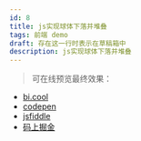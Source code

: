 ```yaml
---
id: 8
title: js实现球体下落并堆叠
tags: 前端 demo
draft: 存在这一行时表示在草稿箱中
description: js实现球体下落并堆叠
---
```


> 可在线预览最终效果：

-   [bi.cool](https://bi.cool/bi/ZvxIvW1)
-   [codepen](https://codepen.io/cosy247/pen/RwvBJGK)
-   [jsfiddle](https://jsfiddle.net/cosy247/e5mt7god/2/)
-   [码上掘金](https://code.juejin.cn/pen/7306315168643743795)
